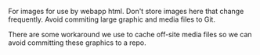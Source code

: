 For images for use by webapp html. Don't store images here that change frequently. Avoid commiting large graphic and media files to Git. 

There are some workaround we use to cache off-site media files so we can avoid committing these graphics to a repo.